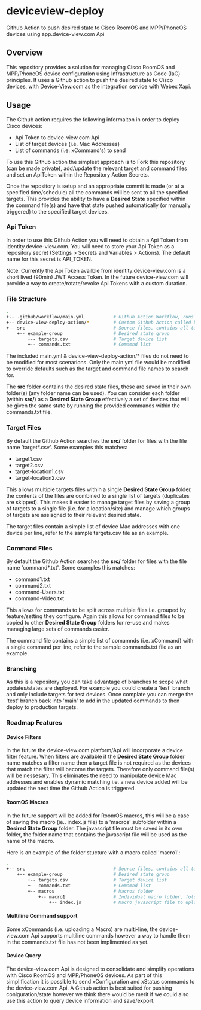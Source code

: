 # deviceview-deploy
Github Action to push desired state to Cisco RoomOS and MPP/PhoneOS devices using app.device-view.com Api

## Overview

This repository provides a solution for managing Cisco RoomOS and MPP/PhoneOS device configuration using Infrastructure as Code (IaC) principles. It uses a Github action to push the desired state to Cisco devices, with Device-View.com as the integration service with Webex Xapi.

## Usage

The Github action requires the following informaiton in order to deploy Cisco devices:

* Api Token to device-view.com Api
* List of target devices (i.e. Mac Addresses)
* List of commands (i.e. xCommand's) to send

To use this Github action the simplest approach is to Fork this repository (can be made private), add/update the relevant target and command files and set an ApiToken within the Repository Action Secrets.

Once the repository is setup and an appropriate commit is made (or at a specified time/schedule) all the commands will be sent to all the specified targets. This provides the ability to have a **Desired State** specified within the command file(s) and have that state pushed automatically (or manually triggered) to the specified target devices.

### Api Token

In order to use this Github Action you will need to obtain a Api Token from identity.device-view.com.
You will need to store your Api Token as a repository secret (Settings > Secrets and Variables > Actions). The default name for this secret is API_TOKEN.

Note: Currently the Api Token availble from identity.device-view.com is a short lived (90min) JWT Access Token. In the future device-view.com will provide a way to create/rotate/revoke Api Tokens with a custom duration.

### File Structure

``` bash
.
+-- .github/workflow/main.yml           # Github Action Workflow, runs on repo commit
+-- device-view-deploy-action/*         # Custom Github Action called by main.yml
+-- src                                 # Source files, contains all target and command files
    +-- example-group                   # Desired state group
        +-- targets.csv                 # Target device list
        +-- commands.txt                # Comamnd list
```

The included main.yml & device-view-deploy-action/* files do not need to be modified for most scenarions.
Only the main.yml file would be modified to override defaults such as the target and command file names to search for.

The **src** folder contains the desired state files, these are saved in their own folder(s) (any folder name can be used). You can consider each folder (within **src/**) as a **Desired State Group** effectively a set of devices that will be given the same state by running the provided commands within the commands.txt file.

### Target Files

By default the Github Action searches the **src/** folder for files with the file name 'target*.csv'. Some examples this matches:

* target1.csv
* target2.csv
* target-location1.csv
* target-location2.csv
 
This allows multiple targets files within a single **Desired State Group** folder, the contents of the files are combined to a single list of targets (duplicates are skipped).
This makes it easier to manage target files by saving a group of targets to a single file (i.e. for a location/site) and manage which groups of targets are assisgned to their relevant desired state.

The target files contain a simple list of device Mac addresses with one device per line, refer to the sample targets.csv file as an example.

### Command Files

By default the Github Action searches the **src/** folder for files with the file name 'command*.txt'. Some examples this matches:

* command1.txt
* command2.txt
* command-Users.txt
* command-Video.txt

This allows for commands to be split across multiple files i.e. grouped by feature/setting they configure.
Again this allows for command files to be copied to other **Desired State Group** folders for re-use and makes managing large sets of commands easier.

The command file contains a simple list of comamnds (i.e. xCommand) with a single command per line, refer to the sample commands.txt file as an example.

### Branching

As this is a repository you can take advantage of branches to scope what updates/states are deployed.
For example you could create a 'test' branch and only include targets for test devices.
Once complate you can merge the 'test' branch back into 'main' to add in the updated commands to then deploy to production targets.

### Roadmap Features

#### Device Filters
In the future the device-view.com platform/Api will incorporate a device filter feature. When filters are available if the **Desired State Group** folder name matches a filter name then a target file is not required as the devices that match the filter will become the targets. Therefore only command file(s) will be nessesary. This eliminates the need to manipulate device Mac addresses and enables dynamic matching i.e. a new device added will be updated the next time the Github Action is triggered.

#### RoomOS Macros
In the future support will be added for RoomOS macros, this will be a case of saving the macro (ie.. index.js file) to a 'macros' subfolder within a **Desired State Group** folder. The javascript file must be saved in its own folder, the folder name that contains the javascript file will be used as the name of the macro.

Here is an example of the folder stucture with a macro called 'macro1':


``` bash
.
+-- src                                 # Source files, contains all target and command files
    +-- example-group                   # Desired state group
        +-- targets.csv                 # Target device list
        +-- commands.txt                # Comamnd list
        +-- macros                      # Macros folder
            +-- macro1                  # Individual macro folder, folder name is used as macro name
                +-- index.js            # Macro javascript file to upload to target RoomOS devices
```

#### Multiline Command support

Some xCommands (i.e. uploading a Macro) are multi-line, the device-view.com Api supports multiline commands however a way to handle them in the commands.txt file has not been implimented as yet.

#### Device Query

The device-view.com Api is designed to consolidate and simplify operations with Cisco RoomOS and MPP/PhoneOS devices. As part of this simplification it is possible to send xConfiguration and xStatus commands to the device-view.com Api. A Github action is best suited for pushing coniguration/state however we think there would be merit if we could also use this action to query device information and save/export.


